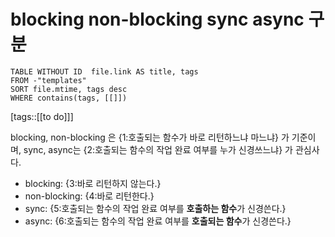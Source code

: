 # blocking non-blocking sync async 구분
<!--Basic Template V0.0.2 Start -->
```dataview
TABLE WITHOUT ID  file.link AS title, tags
FROM -"templates"
SORT file.mtime, tags desc
WHERE contains(tags, [[]])
```
<!--Basic Template V0.0.2 End -->
[tags::[[to do]]]


<!--ankiQ-->
blocking, non-blocking 은 {1:호출되는 함수가 바로 리턴하느냐 마느냐} 가 기준이며, sync, async는 {2:호출되는 함수의 작업 완료 여부를 누가 신경쓰느냐} 가 관심사다.

- blocking: {3:바로 리턴하지 않는다.}
- non-blocking: {4:바로 리턴한다.}
- sync: {5:호출되는 함수의 작업 완료 여부를 **호출하는 함수**가 신경쓴다.}
- async: {6:호출되는 함수의 작업 완료 여부를 **호출되는 함수**가 신경쓴다.}
<!--ankiE-->
<!--ID: 1664360756815-->
